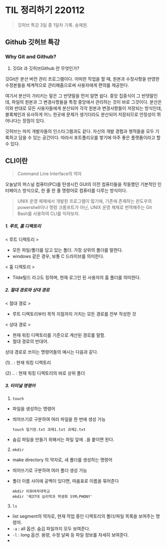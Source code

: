 # TIL 정리하기 220112

> 깃허브 특강 3일 중 1일차 기록. 송채원.



## Github 깃허브 특강



### Why Git and Github?

1. 깃Git 과 깃허브Github 란 무엇인가?

 깃Git은 분산 버전 관리 프로그램이다. 어떠한 작업을 할 때, 원본과 수정사항을 반영한 수정본들을 체계적으로 관리해줌으로써 사용자에게 편의를 제공한다. 

 여기서 분산이 가리키는 말은 그 반댓말을 먼저 알면 쉽다. 중앙 집중식이 그 반댓말인데, 파일의 원본과 그 변경사항들을 특정 중앙에서 관리하는 것이 바로 그것이다. 분산은 이와 반대로 모든 사용자들에게 분산되어 각각 원본과 변경사항들이 저장되는 방식인데, 블록체인과 유사하게 어느 한곳에 문제가 생기더라도 분산되어 저장되므로 안정성이 뛰어나다는 장점이 있다. 

 깃허브는 마치 개발자들의 인스타그램과도 같다. 자신의 개발 경험과 행적들을 모두 기록하고 담을 수 있는 공간이다. 따라서 포트폴리오를 쌓기에 아주 좋은 플랫폼이라고 할 수 있다. 



## CLI이란

> Command Line Interface의 약자

 오늘날의 퍼스널 컴퓨터(PC)를 탄생시킨 GUI의 이전 컴퓨터들을 작동했던 기본적인 인터페이스 방식으로, 한 줄 한 줄 명령어로 컴퓨터를 다루는 방식이다.



> UNIX 운영 체제에서 개발된 프로그램이 많기에, 기존에 존재하는 윈도우의 powershell이나 명령 크롬프트가 아닌, UNIX 운영 체제로 번역해주는 Git Bash를 사용하여 CLI를 익혀보자. 



##### 1. 루트, 홈 디렉토리

< 루트 디렉토리 >

- 모든 파일/폴더를 담고 있는 폴더. 가장 상위의 폴더를 말한다. 
- windows 같은 경우, 보통 C 드라이브를 의미한다. 

< 홈 디렉토리 >

- Tilde틸드 라고도 칭하며, 현재 로그인 된 사용자의 홈 폴더를 의미한다.



##### 2. 절대 경로와 상대 경로

< 절대 경로 >

- 루트 디렉토리부터 목적 지점까지 거치는 모든 경로를 전부 작성한 것



< 상대 경로 >

- 현재 워킹 디렉토리를 기준으로 계산된 경로를 말함. 
- 절대 경로의 반대어.



상대 경로로 쓰이는 명령어들의 예시는 다음과 같다. 

(1) . : 현재 워킹 디렉토리

(2) .. : 현재 워킹 디렉토리의 바로 상위 폴더



##### 3. 터미널 명령어

1. `touch`

- 파일을 생성하는 명령어

- 띄어쓰기로 구분하여 여러 파일을 한 번에 생성 가능

  `touch 일기장.txt 과제1.txt 과제2.txt`

- 숨김 파일을 만들기 위해서는 파일 앞에 `.`을 붙이면 된다.



2. `mkdir`

- make directory 의 약자로, 새 폴더를 생성하는 명령어

- 띄어쓰기로 구분하여 여러 폴더 생성 가능

- 폴더 이름 사이에 공백이 있다면, 따옴표로 이름을 묶어준다

  ```
  mkdir 이화여자대학교
  mkdir '제37대 심리학과 학생회 SYM;PHONY'
  ```



3. `ls`

- list segment의 약자로, 현재 작업 중인 디렉토리의 폴더/파일 목록을 보여주는 명령어.
- `-a` : all 옵션. 숨김 파일까지 모두 보여준다. 
- `-l` : long 옵션. 용량, 수정 날짜 등 파일 정보를 자세히 보여준다. 
- 







































